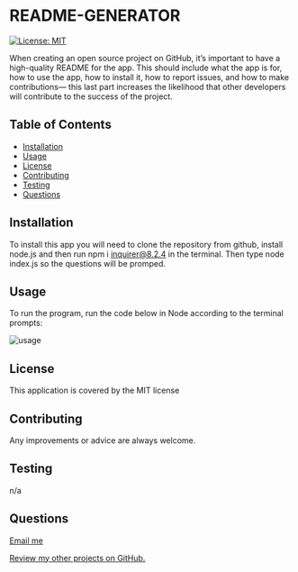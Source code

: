 # README-GENERATOR
[![License: MIT](https://img.shields.io/badge/License-MIT-yellow.svg)](https://opensource.org/licenses/MIT)

When creating an open source project on GitHub, it’s important to have a high-quality README for the app. This should include what the app is for, how to use the app, how to install it, how to report issues, and how to make contributions&mdash; this last part increases the likelihood that other developers will contribute to the success of the project. 

## Table of Contents
  * [Installation](#installation)
  * [Usage](#usage)
  * [License](#license)
  * [Contributing](#contributing)
  * [Testing](#testing)
  * [Questions](#questions)



## Installation

To install this app you will need to clone the repository from github, install node.js and then run npm i inquirer@8.2.4 in the terminal. Then type node index.js so the questions will be promped.



## Usage

To run the program, run the code below in Node according to the terminal prompts:

<!-- <img src="./assets/README.GIF" widht=400 height=400> -->
![usage](./assets/README.gif)




## License

This application is covered by the MIT license




## Contributing

Any improvements or advice are always welcome.




## Testing

n/a



## Questions

[Email me](mailto:rs.miranda93@gmail.com)

[Review my other projects on GitHub.](https://www.github.com/renansm93)
